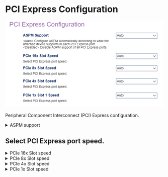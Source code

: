 # PCI Express Configuration #

![](./img/thinkcentre_pci_express_configuration.png)

Peripheral Component Interconnect (PCI) Express configuration.

<details><summary>ASPM support</summary>

Active-State Power Management (ASPM).

Options:

1. **Auto** - Configure ASPM automatically according to what the attached device supports in each PCI Express port. Default.
2. Disable - Disable ASPM support of all PCI Express ports.

| WMI Setting name | Values | Locked by SVP |
|:---|:---|:---|
| ASPMSupport | Disabled, Auto |  |


</details>

## Select PCI Express port speed. ##

<details><summary>PCIe 16x Slot speed</summary>

Options:

1.  **Auto** - Default.
2.  Gen 1.
3.  Gen 2.
4.  Gen 3.
5.  Gen 4.

<!-- MODEL: S only-->

| WMI Setting name | Values | Locked by SVP |
|:---|:---|:---|
| PCIe16xSlotSpeed | Disabled, Enabled |  |


</details>

<details><summary>PCIe 8x Slot speed</summary>

Options:

1.  **Auto** - Default.
2.  Gen 1.
3.  Gen 2.
4.  Gen 3.
5.  Gen 4.

<!-- MODEL: M90q only -->

</details>

<details><summary>PCIe 4x Slot speed</summary>

Options:

1.  **Auto** - Default.
2.  Gen 1.
3.  Gen 2.
4.  Gen 3.
5.  Gen 4.

<!-- MODEL: S only-->

| WMI Setting name | Values | Locked by SVP |
|:---|:---|:---|
| PCIe4xSlotSpeed | Auto, Gen1, Gen2, Gen3 |  |


</details>

<details><summary>PCIe 1x Slot speed</summary>

Options:

1.  **Auto** - Default.
2.  Gen 1.
3.  Gen 2.
4.  Gen 3.

<!-- MODEL: not M70 q-->

| WMI Setting name | Values | Locked by SVP |
|:---|:---|:---|
| PCIe1xSlotSpeed  | Auto, Gen1, Gen2, Gen3 |  |


</details>